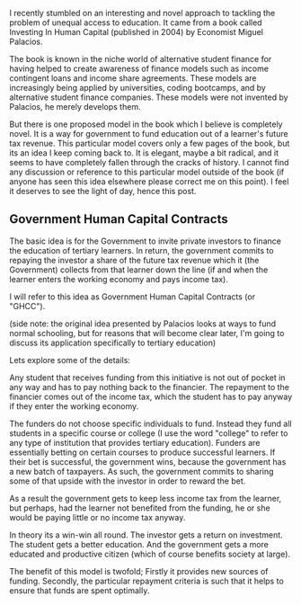 I recently stumbled on an interesting and novel approach to tackling the problem of unequal access to education. It came from a book called Investing In Human Capital (published in 2004) by Economist Miguel Palacios. 

The book is known in the niche world of alternative student finance for having helped to create awareness of finance models such as income contingent loans and income share agreements. These  models are increasingly being applied by universities, coding bootcamps, and by alternative student finance companies. These models were not invented by Palacios, he merely develops them. 

But there is one proposed model in the book which I believe is completely novel. It is a way for government to fund education out of a learner's future tax revenue. This particular model covers only a few pages of the book, but its an idea I keep coming back to. It is elegant, maybe a bit radical, and it seems to have completely fallen through the cracks of history. I cannot find any discussion or reference to this particular model outside of the book (if anyone has seen this idea elsewhere please correct me on this point). I feel it deserves to see the light of day, hence this post. 

## Government Human Capital Contracts

The basic idea is for the Government to invite private investors to finance the education of tertiary learners. In return, the government commits to repaying the investor a share of the future tax revenue which it (the Government) collects from that learner down the line (if and when the learner enters the working economy and pays income tax).

I will refer to this idea as Government Human Capital Contracts (or "GHCC").

(side note: the original idea presented by Palacios looks at ways to fund normal schooling, but for reasons that will become clear later, I'm going to discuss its application specifically to tertiary education) 

Lets explore some of the details:

Any student that receives funding from this initiative is not out of pocket in any way and has to pay nothing back to the financier. The repayment to the financier comes out of the income tax, which the student has to pay anyway if they enter the working economy.  

The funders do not choose specific individuals to fund. Instead they fund all students in a specific course or college (I use the word "college" to refer to any type of institution that provides tertiary education). Funders are essentially betting on certain courses to produce successful learners. If their bet is successful, the government wins, because the government has a new batch of taxpayers. As such, the government commits to sharing some of that upside with the investor in order to reward the bet.

As a result the government gets to keep less income tax from the learner, but perhaps, had the learner not benefited from the funding, he or she would be paying little or no income tax anyway.

In theory its a win-win all round. The investor gets a return on investment. The student gets a better education. And the government gets a more educated and productive citizen (which of course benefits society at large).

The benefit of this model is twofold; Firstly it provides new sources of funding. Secondly, the particular repayment criteria is such that it helps to ensure that funds are spent optimally. 
